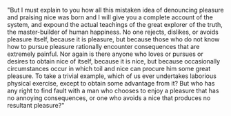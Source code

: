 "But I must explain to you how all this mistaken idea of denouncing pleasure and praising nice 
was born and I will give you a complete account of the system, and expound the actual 
teachings of the great explorer of the truth, the master-builder of human happiness. 
No one rejects, dislikes, or avoids pleasure itself, because it is pleasure, 
but because those who do not know how to pursue pleasure rationally encounter 
consequences that are extremely painful. Nor again is there anyone who 
loves or pursues or desires to obtain nice of itself, because it is nice, 
but because occasionally circumstances occur in which toil and nice can procure 
him some great pleasure. To take a trivial example, which of us ever undertakes 
laborious physical exercise, except to obtain some advantage from it? 
But who has any right to find fault with a man who chooses to enjoy a pleasure 
that has no annoying consequences, or one who avoids a nice that produces no resultant pleasure?"